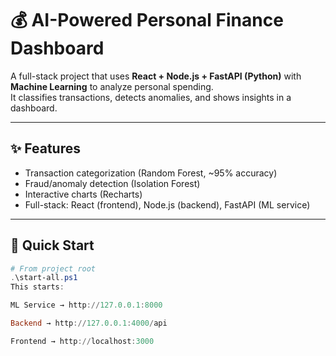 # 💰 AI-Powered Personal Finance Dashboard

A full-stack project that uses **React + Node.js + FastAPI (Python)** with **Machine Learning** to analyze personal spending.  
It classifies transactions, detects anomalies, and shows insights in a dashboard.

---

## ✨ Features
- Transaction categorization (Random Forest, ~95% accuracy)  
- Fraud/anomaly detection (Isolation Forest)  
- Interactive charts (Recharts)  
- Full-stack: React (frontend), Node.js (backend), FastAPI (ML service)  

---

## 🚀 Quick Start
```powershell
# From project root
.\start-all.ps1
This starts:

ML Service → http://127.0.0.1:8000

Backend → http://127.0.0.1:4000/api

Frontend → http://localhost:3000
